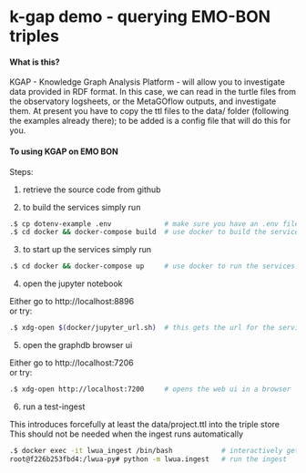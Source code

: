 # k-gap demo - querying EMO-BON triples 

#### What is this?
KGAP - Knowledge Graph Analysis Platform - will allow you to investigate data provided in RDF format. In this case, we can read in the turtle files from the observatory logsheets, or the MetaGOflow outputs, and investigate them.
At present you have to copy the ttl files to the data/ folder (following the examples already there); to be added is a config file that will do this for you. 

#### To using KGAP on EMO BON

Steps:

1. retrieve the source code from github

2. to build the services simply run 

```bash
.$ cp dotenv-example .env             # make sure you have an .env file
.$ cd docker && docker-compose build  # use docker to build the services 
```

3. to start up the services simply run 

```bash
.$ cd docker && docker-compose up     # use docker to run the services 
```

4. open the jupyter notebook

Either go to http://localhost:8896  
or try:
```bash
.$ xdg-open $(docker/jupyter_url.sh)  # this gets the url for the service and opens a browser to it
```

5. open the graphdb browser ui

Either go to http://localhost:7206  
or try:
```bash
.$ xdg-open http://localhost:7200     # opens the web ui in a browser
```

6. run a test-ingest
   
This introduces forcefully at least the data/project.ttl into the triple store
This should not be needed when the ingest runs automatically

```bash
.$ docker exec -it lwua_ingest /bin/bash            # interactively gets you into the ingest env
root@f226b253fbd4:/lwua-py# python -m lwua.ingest   # run the ingest 
```
